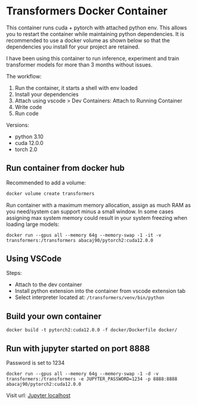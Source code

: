 # Transformers Docker Container

This container runs cuda + pytorch with attached python env. This allows you to restart the container while maintaining python dependencies. It is recommended to use a docker volume as shown below so that the dependencies you install for your project are retained.

I have been using this container to run inference, experiment and train transformer models for more than 3 months without issues.

The workflow:

1. Run the container, it starts a shell with env loaded
2. Install your dependencies
3. Attach using vscode > Dev Containers: Attach to Running Container
4. Write code
5. Run code

Versions:

- python 3.10
- cuda 12.0.0
- torch 2.0

## Run container from docker hub

Recommended to add a volume:

```bash
docker volume create transformers
```

Run container with a maximum memory allocation, assign as much RAM as you need/system can support minus a small window. In some cases assigning max system memory could result in your system freezing when loading large models:

```properties
docker run --gpus all --memory 64g --memory-swap -1 -it -v transformers:/transformers abacaj90/pytorch2:cuda12.0.0
```

## Using VSCode

Steps:

- Attach to the dev container
- Install python extension into the container from vscode extension tab
- Select interpreter located at: `/transformers/venv/bin/python`

## Build your own container

```properties
docker build -t pytorch2:cuda12.0.0 -f docker/Dockerfile docker/
```

## Run with jupyter started on port 8888

Password is set to 1234

```properties
docker run --gpus all --memory 64g --memory-swap -1 -d -v transformers:/transformers -e JUPYTER_PASSWORD=1234 -p 8888:8888 abacaj90/pytorch2:cuda12.0.0
```

Visit url:
[Jupyter localhost](http://127.0.0.1:8888/lab)
